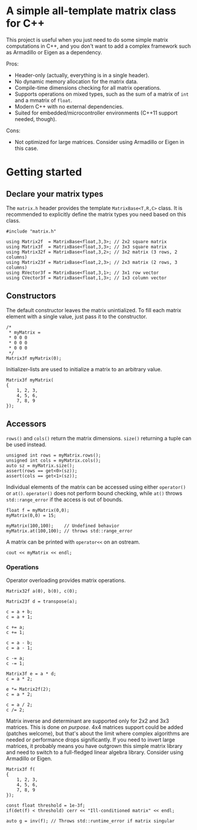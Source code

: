 A simple all-template matrix class for C++
==========================================

This project is useful when you just need to do some simple matrix computations in C++, and you don't want to add a complex framework such as Armadillo or Eigen as a dependency.

Pros:

* Header-only (actually, everything is in a single header).
* No dynamic memory allocation for the matrix data.
* Compile-time dimensions checking for all matrix operations.
* Supports operations on mixed types, such as the sum of a matrix of ```int``` and a mmatrix of ```float```.
* Modern C++ with no external dependencies.
* Suited for embedded/microcontroller environments (C++11 support needed, though).

Cons:

* Not optimized for large matrices. Consider using Armadillo or Eigen in this case.

Getting started
===============

## Declare your matrix types

The ```matrix.h``` header provides the template ```MatrixBase<T,R,C>``` class.
It is recommended to explicitly define the matrix types you need based on this class.

```
#include "matrix.h"

using Matrix2f  = MatrixBase<float,3,3>; // 2x2 square matrix
using Matrix3f  = MatrixBase<float,3,3>; // 3x3 square matrix
using Matrix32f = MatrixBase<float,3,2>; // 3x2 matrix (3 rows, 2 columns)
using Matrix23f = MatrixBase<float,2,3>; // 2x3 matrix (2 rows, 3 columns)
using RVector3f = MatrixBase<float,3,1>; // 3x1 row vector
using CVector3f = MatrixBase<float,1,3>; // 1x3 column vector
```

## Constructors

The default constructor leaves the matrix unintialized. To fill each matrix element with a single value, just pass it to the constructor.

```
/*
 * myMatrix =
 * 0 0 0
 * 0 0 0
 * 0 0 0
 */
Matrix3f myMatrix(0);
```

Initializer-lists are used to initialize a matrix to an arbitrary value.

```
Matrix3f myMatrix(
{
    1, 2, 3,
    4, 5, 6,
    7, 8, 9
});
```

## Accessors

```rows()``` and ```cols()``` return the matrix dimensions. ```size()``` returning a tuple can be used instead.

```
unsigned int rows = myMatrix.rows();
unsigned int cols = myMatrix.cols();
auto sz = myMatrix.size();
assert(rows == get<0>(sz));
assert(cols == get<1>(sz));
```

Individual elements of the matrix can be accessed using either ```operator()``` or ```at()```. ```operator()``` does not perform bound checking, while ```at()``` throws ```std::range_error``` if the access is out of bounds.

```
float f = myMatrix(0,0);
myMatrix(0,0) = 15;

myMatrix(100,100);    // Undefined behavior
myMatrix.at(100,100); // throws std::range_error
```

A matrix can be printed with ```operator<<``` on an ostream.

```
cout << myMatrix << endl;
```

### Operations

Operator overloading provides matrix operations.

```
Matrix32f a(0), b(0), c(0);

Matrix23f d = transpose(a);

c = a + b;
c = a + 1;

c += a;
c += 1;

c = a - b;
c = a - 1;

c -= a;
c -= 1;

Matrix3f e = a * d;
c = a * 2;

e *= Matrix2f(2);
c = a * 2;

c = a / 2;
c /= 2;

```

Matrix inverse and determinant are supported only for 2x2 and 3x3 matrices. This is done _on purpose_. 4x4 matrices support could be added (patches welcome), but that's about the limit where complex algorithms are needed or performance drops significantly. If you need to invert large matrices, it probably means you have outgrown this simple matrix library and need to switch to a full-fledged linear algebra library. Consider using Armadillo or Eigen.

```
Matrix3f f(
{
    1, 2, 3,
    4, 5, 6,
    7, 8, 9
});

const float threshold = 1e-3f;
if(det(f) < threshold) cerr << "Ill-conditioned matrix" << endl;

auto g = inv(f); // Throws std::runtime_error if matrix singular
```
